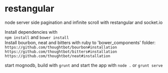 restangular
===========

node server side pagination and infinite scroll with restangular and socket.io

Install dependencies with <br>
```npm install``` and ```bower install``` <br>
Install bourbon, neat and bitters with ruby to 'bower_components' folder:
```https://github.com/thoughtbot/bourbon#installation``` <br>
```https://github.com/thoughtbot/bitters#installation``` <br>
```https://github.com/thoughtbot/neat#installation``` <br>

start mognodb, build with ```grunt``` and start the app with ```node .``` or ```grunt serve```
